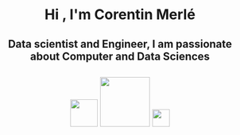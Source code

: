 <h1 align="center">
  Hi <!-- <img src="https://media.giphy.com/media/hvRJCLFzcasrR4ia7z/giphy.gif" width="40px"> -->, 
  I'm Corentin Merlé
</h1>
<h2 align="center">
  Data scientist and Engineer, I am passionate about Computer and Data Sciences
</h2>
<h2 align="center">
  <img src="https://media.giphy.com/media/MXvCbPrxWr3F3KVemU/giphy.gif" width="55px">
  <img src="https://media.giphy.com/media/unSNH4zXh1m7q9TbOR/giphy.gif" width="100px">
  <img src="https://media.giphy.com/media/h5oSMOkaaGhvPFv0Po/giphy.gif" width="35px">
</h2>



<!--
**Corentin-tin/Corentin-tin** is a ✨ _special_ ✨ repository because its `README.md` (this file) appears on your GitHub profile.

Here are some ideas to get you started:

- 🔭 I’m currently working on ...
- 🌱 I’m currently learning ...
- 👯 I’m looking to collaborate on ...
- 🤔 I’m looking for help with ...
- 💬 Ask me about ...
- 📫 How to reach me: ...
- 😄 Pronouns: ...
- ⚡ Fun fact: ...
-->
